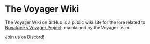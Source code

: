 # The Voyager Wiki
The Voyager Wiki on GitHub is a public wiki site for the lore related to [Novatone's Voyager Project](https://novatone.org/voyagerstory), maintained by the Voyager team.

[Join us on Discord!](https://novatone.org/join)

